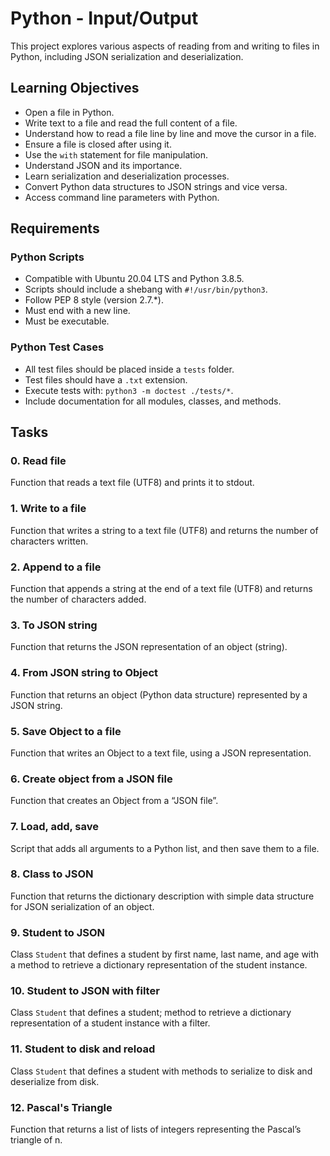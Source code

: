 # Python - Input/Output

This project explores various aspects of reading from and writing to files in Python, including JSON serialization and deserialization.

## Learning Objectives

- Open a file in Python.
- Write text to a file and read the full content of a file.
- Understand how to read a file line by line and move the cursor in a file.
- Ensure a file is closed after using it.
- Use the `with` statement for file manipulation.
- Understand JSON and its importance.
- Learn serialization and deserialization processes.
- Convert Python data structures to JSON strings and vice versa.
- Access command line parameters with Python.

## Requirements

### Python Scripts

- Compatible with Ubuntu 20.04 LTS and Python 3.8.5.
- Scripts should include a shebang with `#!/usr/bin/python3`.
- Follow PEP 8 style (version 2.7.*).
- Must end with a new line.
- Must be executable.

### Python Test Cases

- All test files should be placed inside a `tests` folder.
- Test files should have a `.txt` extension.
- Execute tests with: `python3 -m doctest ./tests/*`.
- Include documentation for all modules, classes, and methods.

## Tasks

### 0. Read file

Function that reads a text file (UTF8) and prints it to stdout.

### 1. Write to a file

Function that writes a string to a text file (UTF8) and returns the number of characters written.

### 2. Append to a file

Function that appends a string at the end of a text file (UTF8) and returns the number of characters added.

### 3. To JSON string

Function that returns the JSON representation of an object (string).

### 4. From JSON string to Object

Function that returns an object (Python data structure) represented by a JSON string.

### 5. Save Object to a file

Function that writes an Object to a text file, using a JSON representation.

### 6. Create object from a JSON file

Function that creates an Object from a “JSON file”.

### 7. Load, add, save

Script that adds all arguments to a Python list, and then save them to a file.

### 8. Class to JSON

Function that returns the dictionary description with simple data structure for JSON serialization of an object.

### 9. Student to JSON

Class `Student` that defines a student by first name, last name, and age with a method to retrieve a dictionary representation of the student instance.

### 10. Student to JSON with filter

Class `Student` that defines a student; method to retrieve a dictionary representation of a student instance with a filter.

### 11. Student to disk and reload

Class `Student` that defines a student with methods to serialize to disk and deserialize from disk.

### 12. Pascal's Triangle

Function that returns a list of lists of integers representing the Pascal’s triangle of n.

